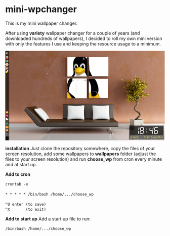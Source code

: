 # mini-wpchanger

This is my mini wallpaper changer.

After using __variety__ wallpaper changer for a couple of years (and downloaded hundreds of wallpapers), I decided to roll my own mini version with only the features I use and keeping the resource usage to a minimum.

![my desktop](https://github.com/gabdub/mini-wpchanger/blob/master/screencap/desktop1.jpg "my desktop")

__installation__
Just clone the repository somewhere, copy the files of your screen resolution, add some wallpapers to __wallpapers__ folder (adjust the files to your screen resolution) and run __choose_wp__ from cron every minute and at start up.

**Add to cron**
```
crontab -e

* * * * * /bin/bash /home/.../choose_wp

^O enter (to save)
^X       (to exit)
```

**Add to start up**
Add a start up file to run:
```
/bin/bash /home/.../choose_wp
```
